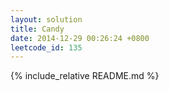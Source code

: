 ```yaml
---
layout: solution
title: Candy
date: 2014-12-29 00:26:24 +0800
leetcode_id: 135
---
```

{% include_relative README.md %}
